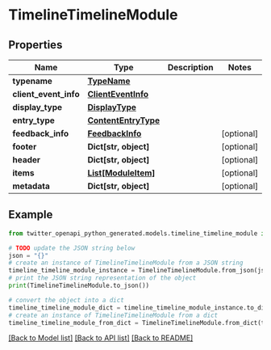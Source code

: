# TimelineTimelineModule


## Properties

Name | Type | Description | Notes
------------ | ------------- | ------------- | -------------
**typename** | [**TypeName**](TypeName.md) |  | 
**client_event_info** | [**ClientEventInfo**](ClientEventInfo.md) |  | 
**display_type** | [**DisplayType**](DisplayType.md) |  | 
**entry_type** | [**ContentEntryType**](ContentEntryType.md) |  | 
**feedback_info** | [**FeedbackInfo**](FeedbackInfo.md) |  | [optional] 
**footer** | **Dict[str, object]** |  | [optional] 
**header** | **Dict[str, object]** |  | [optional] 
**items** | [**List[ModuleItem]**](ModuleItem.md) |  | [optional] 
**metadata** | **Dict[str, object]** |  | [optional] 

## Example

```python
from twitter_openapi_python_generated.models.timeline_timeline_module import TimelineTimelineModule

# TODO update the JSON string below
json = "{}"
# create an instance of TimelineTimelineModule from a JSON string
timeline_timeline_module_instance = TimelineTimelineModule.from_json(json)
# print the JSON string representation of the object
print(TimelineTimelineModule.to_json())

# convert the object into a dict
timeline_timeline_module_dict = timeline_timeline_module_instance.to_dict()
# create an instance of TimelineTimelineModule from a dict
timeline_timeline_module_from_dict = TimelineTimelineModule.from_dict(timeline_timeline_module_dict)
```
[[Back to Model list]](../README.md#documentation-for-models) [[Back to API list]](../README.md#documentation-for-api-endpoints) [[Back to README]](../README.md)


